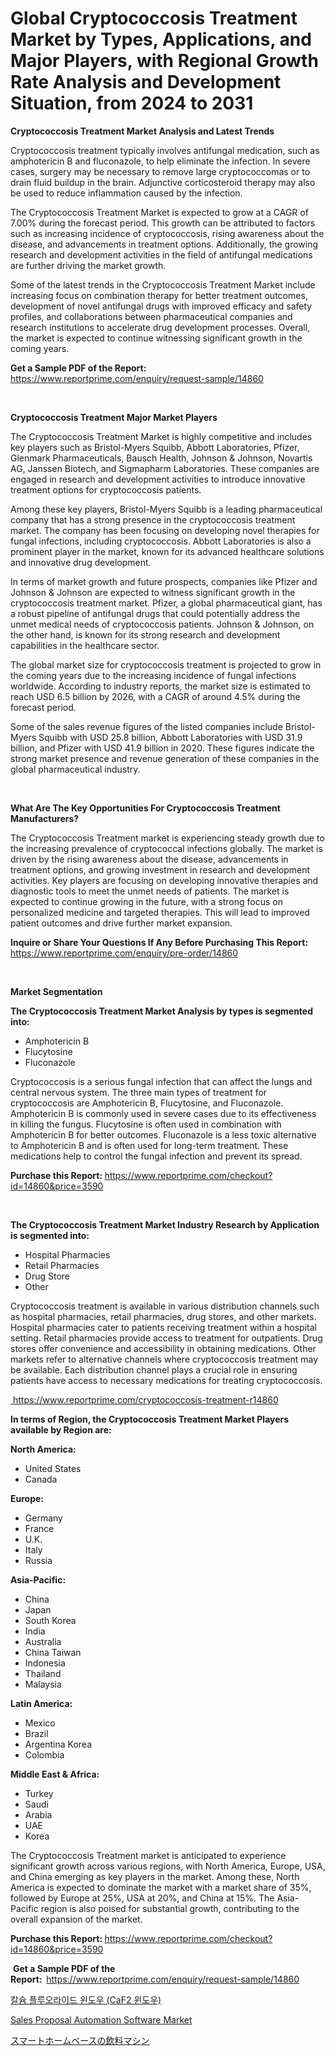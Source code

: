 <p><h1>Global Cryptococcosis Treatment Market by Types, Applications, and Major Players, with Regional Growth Rate Analysis and Development Situation, from 2024 to 2031</h1></p><p><strong>Cryptococcosis Treatment Market Analysis and Latest Trends</strong></p>
<p><p>Cryptococcosis treatment typically involves antifungal medication, such as amphotericin B and fluconazole, to help eliminate the infection. In severe cases, surgery may be necessary to remove large cryptococcomas or to drain fluid buildup in the brain. Adjunctive corticosteroid therapy may also be used to reduce inflammation caused by the infection.</p><p>The Cryptococcosis Treatment Market is expected to grow at a CAGR of 7.00% during the forecast period. This growth can be attributed to factors such as increasing incidence of cryptococcosis, rising awareness about the disease, and advancements in treatment options. Additionally, the growing research and development activities in the field of antifungal medications are further driving the market growth.</p><p>Some of the latest trends in the Cryptococcosis Treatment Market include increasing focus on combination therapy for better treatment outcomes, development of novel antifungal drugs with improved efficacy and safety profiles, and collaborations between pharmaceutical companies and research institutions to accelerate drug development processes. Overall, the market is expected to continue witnessing significant growth in the coming years.</p></p>
<p><strong>Get a Sample PDF of the Report:&nbsp;</strong> <a href="https://www.reportprime.com/enquiry/request-sample/14860">https://www.reportprime.com/enquiry/request-sample/14860</a></p>
<p>&nbsp;</p>
<p><strong>Cryptococcosis Treatment Major Market Players</strong></p>
<p><p>The Cryptococcosis Treatment Market is highly competitive and includes key players such as Bristol-Myers Squibb, Abbott Laboratories, Pfizer, Glenmark Pharmaceuticals, Bausch Health, Johnson & Johnson, Novartis AG, Janssen Biotech, and Sigmapharm Laboratories. These companies are engaged in research and development activities to introduce innovative treatment options for cryptococcosis patients.</p><p>Among these key players, Bristol-Myers Squibb is a leading pharmaceutical company that has a strong presence in the cryptococcosis treatment market. The company has been focusing on developing novel therapies for fungal infections, including cryptococcosis. Abbott Laboratories is also a prominent player in the market, known for its advanced healthcare solutions and innovative drug development.</p><p>In terms of market growth and future prospects, companies like Pfizer and Johnson & Johnson are expected to witness significant growth in the cryptococcosis treatment market. Pfizer, a global pharmaceutical giant, has a robust pipeline of antifungal drugs that could potentially address the unmet medical needs of cryptococcosis patients. Johnson & Johnson, on the other hand, is known for its strong research and development capabilities in the healthcare sector.</p><p>The global market size for cryptococcosis treatment is projected to grow in the coming years due to the increasing incidence of fungal infections worldwide. According to industry reports, the market size is estimated to reach USD 6.5 billion by 2026, with a CAGR of around 4.5% during the forecast period.</p><p>Some of the sales revenue figures of the listed companies include Bristol-Myers Squibb with USD 25.8 billion, Abbott Laboratories with USD 31.9 billion, and Pfizer with USD 41.9 billion in 2020. These figures indicate the strong market presence and revenue generation of these companies in the global pharmaceutical industry.</p></p>
<p>&nbsp;</p>
<p><strong>What Are The Key Opportunities For Cryptococcosis Treatment Manufacturers?</strong></p>
<p><p>The Cryptococcosis Treatment market is experiencing steady growth due to the increasing prevalence of cryptococcal infections globally. The market is driven by the rising awareness about the disease, advancements in treatment options, and growing investment in research and development activities. Key players are focusing on developing innovative therapies and diagnostic tools to meet the unmet needs of patients. The market is expected to continue growing in the future, with a strong focus on personalized medicine and targeted therapies. This will lead to improved patient outcomes and drive further market expansion.</p></p>
<p><strong>Inquire or Share Your Questions If Any Before Purchasing This Report:</strong> <a href="https://www.reportprime.com/enquiry/pre-order/14860">https://www.reportprime.com/enquiry/pre-order/14860</a></p>
<p>&nbsp;</p>
<p><strong>Market Segmentation</strong></p>
<p><strong>The Cryptococcosis Treatment Market Analysis by types is segmented into:</strong></p>
<p><ul><li>Amphotericin B</li><li>Flucytosine</li><li>Fluconazole</li></ul></p>
<p><p>Cryptococcosis is a serious fungal infection that can affect the lungs and central nervous system. The three main types of treatment for cryptococcosis are Amphotericin B, Flucytosine, and Fluconazole. Amphotericin B is commonly used in severe cases due to its effectiveness in killing the fungus. Flucytosine is often used in combination with Amphotericin B for better outcomes. Fluconazole is a less toxic alternative to Amphotericin B and is often used for long-term treatment. These medications help to control the fungal infection and prevent its spread.</p></p>
<p><strong>Purchase this Report:&nbsp;</strong><a href="https://www.reportprime.com/checkout?id=14860&price=3590">https://www.reportprime.com/checkout?id=14860&price=3590</a></p>
<p>&nbsp;</p>
<p><strong>The Cryptococcosis Treatment Market Industry Research by Application is segmented into:</strong></p>
<p><ul><li>Hospital Pharmacies</li><li>Retail Pharmacies</li><li>Drug Store</li><li>Other</li></ul></p>
<p><p>Cryptococcosis treatment is available in various distribution channels such as hospital pharmacies, retail pharmacies, drug stores, and other markets. Hospital pharmacies cater to patients receiving treatment within a hospital setting. Retail pharmacies provide access to treatment for outpatients. Drug stores offer convenience and accessibility in obtaining medications. Other markets refer to alternative channels where cryptococcosis treatment may be available. Each distribution channel plays a crucial role in ensuring patients have access to necessary medications for treating cryptococcosis.</p></p>
<p><a href="https://www.reportprime.com/cryptococcosis-treatment-r14860">&nbsp;https://www.reportprime.com/cryptococcosis-treatment-r14860</a></p>
<p><strong>In terms of Region, the Cryptococcosis Treatment Market Players available by Region are:</strong></p>
<p>
    <p> <strong> North America: </strong>
        <ul>
            <li>United States</li>
            <li>Canada</li>
        </ul>
        </p> 
    <p> <strong> Europe: </strong>
        <ul>
            <li>Germany</li>
            <li>France</li>
            <li>U.K.</li>
            <li>Italy</li>
            <li>Russia</li>
        </ul>
        </p> 
    <p> <strong> Asia-Pacific: </strong>
        <ul>
            <li>China</li>
            <li>Japan</li>
            <li>South Korea</li>
            <li>India</li>
            <li>Australia</li>
            <li>China Taiwan</li>
            <li>Indonesia</li>
            <li>Thailand</li>
            <li>Malaysia</li>
        </ul>
        </p> 
    <p> <strong> Latin America: </strong>
        <ul>
            <li>Mexico</li>
            <li>Brazil</li>
            <li>Argentina Korea</li>
            <li>Colombia</li>
        </ul>
        </p> 
    <p> <strong> Middle East & Africa: </strong>
        <ul>
            <li>Turkey</li>
            <li>Saudi</li>
            <li>Arabia</li>
            <li>UAE</li>
            <li>Korea</li>
        </ul>
    </p>
    </p>
<p><p>The Cryptococcosis Treatment market is anticipated to experience significant growth across various regions, with North America, Europe, USA, and China emerging as key players in the market. Among these, North America is expected to dominate the market with a market share of 35%, followed by Europe at 25%, USA at 20%, and China at 15%. The Asia-Pacific region is also poised for substantial growth, contributing to the overall expansion of the market.</p></p>
<p><strong>Purchase this Report: </strong><a href="https://www.reportprime.com/checkout?id=14860&price=3590">https://www.reportprime.com/checkout?id=14860&price=3590</a></p>
<p>&nbsp;<strong>Get a Sample PDF of the Report:&nbsp;&nbsp;</strong><a href="https://www.reportprime.com/enquiry/request-sample/14860">https://www.reportprime.com/enquiry/request-sample/14860</a></p>
<p><strong></strong></p>
<p><p><a href="https://github.com/laholand/Market-Research-Report-List-6/blob/main/2139540107914.md">칼슘 플루오라이드 윈도우 (CaF2 윈도우)</a></p><p><a href="https://github.com/alexxisgm/Market-Research-Report-List-2/blob/main/sales-proposal-automation-software-market.md">Sales Proposal Automation Software Market</a></p><p><a href="https://github.com/mohamedbakry57/Market-Research-Report-List-5/blob/main/908233587089.md">スマートホームベースの飲料マシン</a></p></p>